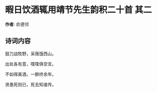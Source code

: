 # 暇日饮酒辄用靖节先生韵积二十首  其二

**作者**: 俞德邻

## 诗词内容

鼓刀战牧野，采薇饿西山。

出处各有意，喋喋俱空言。

不如得美酒，一醉终余年。

贤愚死则已，死去知谁传。


